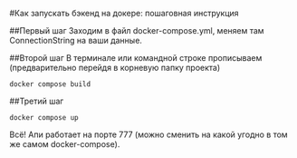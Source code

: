 ﻿#Как запускать бэкенд на докере: пошаговная инструкция

##Первый шаг
Заходим в файл docker-compose.yml, меняем там ConnectionString на ваши данные.

##Второй шаг 
В терминале или командной строке прописываем (предварительно перейдя в корневую папку проекта)
```
docker compose build
```

##Третий шаг
```
docker compose up
```

Всё! Апи работает на порте 777 (можно сменить на какой угодно в том же самом docker-compose).